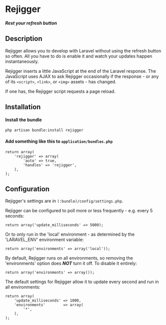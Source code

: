 # Rejigger

___Rest your refresh button___

## Description

Rejigger allows you to develop with Laravel without using the refresh button so often. All you have to do is enable it and watch your updates happen instantaneously.

Rejigger inserts a little JavaScript at the end of the Laravel response. The JavaScript uses AJAX to ask Rejigger occasionally if the response - or any of its ```<script>```, ```<link>```, or ```<img>``` assets - has changed.

If one has, the Rejigger script requests a page reload.

## Installation

#### Install the bundle

    php artisan bundle:install rejigger

#### Add something like this to ```application/bundles.php```

    return array(
    	'rejigger' => array(
	        'auto' => true,
	        'handles' => 'rejigger',
    	),
    );

## Configuration

Rejigger's settings are in ```(:bundle)/config/settings.php```.

Rejigger can be configured to poll more or less frequently - e.g. every 5 seconds:

    return array('update_milliseconds' => 5000);
    
Or to only run in the 'local' environment - as determined by the 'LARAVEL_ENV' environment variable:

    return array('environments' => array('local'));
    
By default, Rejigger runs on all environments, so removing the 'environments' option does ***NOT*** turn it off. To disable it entirely:

    return array('environments' => array());

The default settings for Rejigger allow it to update every second and run in all environments:

    return array(
        'update_milliseconds' => 1000,
        'environments'        => array(
            '*',
        ),
    );
